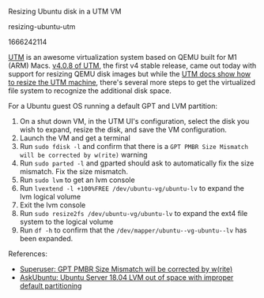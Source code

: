 Resizing Ubuntu disk in a UTM VM

resizing-ubuntu-utm

1666242114

[UTM](https://mac.getutm.app/) is an awesome virtualization system based on
QEMU built for M1 (ARM) Macs.
[v4.0.8 of UTM](https://github.com/utmapp/UTM/releases/tag/v4.0.8), the first
v4 stable release, came out today with support for resizing QEMU disk images
but while the [UTM docs show how to resize the UTM machine](https://docs.getutm.app/settings-qemu/drive/resize-and-compress/#resize),
there's several more steps to get the virtualized file system to recognize
the additional disk space.

For a Ubuntu guest OS running a default GPT and LVM partition:

1.  On a shut down VM, in the UTM UI's configuration, select the disk you wish
to expand, resize the disk, and save the VM configuration.
2.  Launch the VM and get a terminal
3.  Run `sudo fdisk -l` and confirm that there is a `GPT PMBR Size Mismatch will be corrected by w(rite)` warning
4.  Run `sudo parted -l` and gparted should ask to automatically fix the size mismatch.  Fix the size mismatch.
5.  Run `sudo lvm` to get an lvm console
6.  Run `lvextend -l +100%FREE /dev/ubuntu-vg/ubuntu-lv` to expand the lvm logical volume
7.  Exit the lvm console
8.  Run `sudo resize2fs /dev/ubuntu-vg/ubuntu-lv` to expand the ext4 file system to the logical volume
9.  Run `df -h` to confirm that the `/dev/mapper/ubuntu--vg-ubuntu--lv` has been expanded.

References:

 - [Superuser: GPT PMBR Size Mismatch will be corrected by w(rite)](https://superuser.com/q/1352065/1687653)
 - [AskUbuntu: Ubuntu Server 18.04 LVM out of space with improper default partitioning](https://askubuntu.com/q/1106795/1577326)

